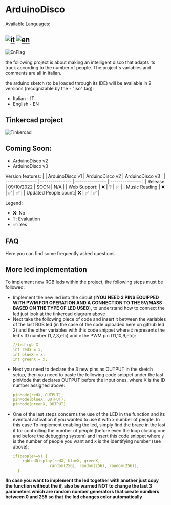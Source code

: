 # ArduinoDisco

Available Languages:

[![it](https://img.shields.io/badge/lang-it-green.svg)](https://github.com/Xxyuri2005xX/ArduinoDisco/blob/master/README.it.md)
[![en](https://img.shields.io/badge/lang-en-red.svg)](https://github.com/Xxyuri2005xX/ArduinoDisco/blob/master/README.md)
---

![EnFlag](https://user-images.githubusercontent.com/84080587/194774673-78c41fb4-463f-4ccd-86cf-5b8cb443272e.png)

the following project is about making an intelligent disco that adapts its track according to the number of people.
The project's variables and comments are all in italian.

the arduino sketch (to be loaded through its IDE) will be available in 2 versions (recognizable by the - "iso" tag): 
- Italian - IT
- English - EN

## Tinkercad project

![Tinkercad](https://user-images.githubusercontent.com/84080587/194775403-9f35a7ad-79f5-4fea-b5dc-288bc9b9d3bb.PNG)


## Coming Soon:
- ArduinoDisco v2
- ArduinoDisco v3

Version features:
|  | ArduinoDisco v1 | ArduinoDisco v2 | ArduinoDisco v3 |
| --------------- | --------------- | --------------- | --------------- |
| Release: | 09/10/2022  | SOON  | N/A |
| Web Support: | ❌ | ❔ | ✅ |
| Music Reading:| ❌ | ✅ | ✅ |
| Updated People count:| ❌ | ✅ | ✅ |

Legend:
- ❌: No
- ❔: Evaluation
- ✅: Yes

## FAQ
Here you can find some frequently asked questions.

## More led implementation

To implement new RGB leds within the project, the following steps must be followed:
- Implement the new led into the circuit (**!YOU NEED 3 PINS EQUIPPED WITH PWM FOR OPERATION AND A CONNECTION TO THE 5V/MASS BASED ON THE TYPE OF LED USED**), to understand how to connect the led just look at the tinkercad diagram above
- Next take the following piece of code and insert it between the variables of the last RGB led (in the case of the code uploaded here on github led 2) and the other variables with this code snippet where `X` represents the led's ID number (1,2,3,etc) and `x` the PWM pin (11,10,9,etc):
  ```yml
  //led rgb X
  int redX = x;
  int blueX = x;
  int greenX = x;
  ```
- Next you need to declare the 3 new pins as OUTPUT in the sketch setup, then you need to paste the following code snippet under the last pinMode that declares OUTPUT before the input ones, where X is the ID number assigned above:
  ```yml
  pinMode(redX, OUTPUT);
  pinMode(blueX, OUTPUT);
  pinMode(greenX, OUTPUT);
  ```
- One of the last steps concerns the use of the LED in the function and its eventual activation if you wanted to use it with x number of people. In this case To implement enabling the led, simply find the brace in the last if for controlling the number of people (before even the loop closing one and before the debugging system) and insert this code snippet where `y` is the number of people you want and `X` is the identifying number (see above):
  ```yml
  if(people>=y) {
      rgbLedDisplay(redX, blueX, greenX, 
                  random(256), random(256), random(256));
    }
  ```
**!In case you want to implement the led together with another just copy the function without the if, also be warned NOT to change the last 3 parameters which are random number generators that create numbers between 0 and 255 so that the led changes color automatically**
